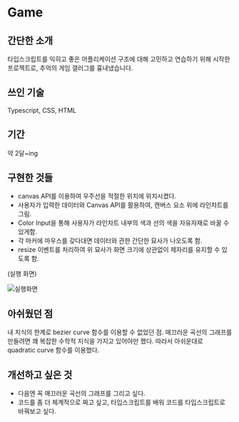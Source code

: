 # Game

## 간단한 소개

타입스크립트를 익히고 좋은 어플리케이션 구조에 대해 고민하고 연습하기 위해 시작한 프로젝트로, 추억의 게임 갤러그를 흉내냈습니다.

## 쓰인 기술

Typescript, CSS, HTML

## 기간

약 2달~ing

## 구현한 것들

- canvas API를 이용하여 우주선을 적절한 위치에 위치시켰다.
- 사용자가 입력한 데이터와 Canvas API를 활용하여, 캔버스 요소 위에 라인차트를 그림.
- Color Input을 통해 사용자가 라인차트 내부의 색과 선의 색을 자유자재로 바꿀 수 있게함.
- 각 마커에 마우스를 갖다대면 데이터와 관한 간단한 묘사가 나오도록 함.
- resize 이벤트를 처리하여 위 묘사가 화면 크기에 상관없이 제자리를 유지할 수 있도록 함.

(실행 화면)

![실행화면](./line-chart.JPG)

## 아쉬웠던 점

내 지식의 한계로 bezier curve 함수를 이용할 수 없었던 점. 매끄러운 곡선의 그래프를 만들려면 꽤 복잡한 수학적 지식을 가지고 있어야만 했다. 따라서 아쉬운대로 quadratic curve 함수를 이용했다.

## 개선하고 싶은 것

- 다음엔 꼭 매끄러운 곡선의 그래프를 그리고 싶다.
- 코드를 좀 더 체계적으로 짜고 싶고, 타입스크립트를 배워 코드를 타입스크립트로 바꿔보고 싶다.
